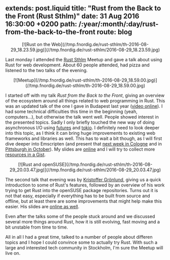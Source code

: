 extends: post.liquid
title: "Rust from the Back to the Front (Rust Sthlm)"
date: 31 Aug 2016 16:30:00 +0200
path: /:year/:month/:day/rust-from-the-back-to-the-front
route: blog
---

<center>
[![Rust on the Web](//tmp.fnordig.de/rust-sthlm/th-2016-08-29_18.23.59.jpg)](//tmp.fnordig.de/rust-sthlm/2016-08-29_18.23.59.jpg)
</center>

Last monday I attended the [Rust Sthlm][meetup] Meetup and gave a talk about using Rust for web development.
About 60 people attended, had pizza and listened to the two talks of the evening.

<center>
[![Meetup](//tmp.fnordig.de/rust-sthlm/th-2016-08-29_18.59.00.jpg)](//tmp.fnordig.de/rust-sthlm/th-2016-08-29_18.59.00.jpg)
</center>

I started off with my talk *Rust from the Back to the Front*, giving an overview of the ecosystem around all things related to web programming in Rust.
This was an updated talk of the one I gave in Budapest last year ([video online](https://www.youtube.com/watch?v=L9sTIi7wFPo)).
I had some technical difficulties this time in the beginning (yeah, computers…), but otherwise the talk went well.
People showed interest in the presented topics.
Sadly I only briefly touched the new way of doing asynchronous I/O using [futures](https://github.com/alexcrichton/futures-rs) and [tokio](https://github.com/tokio-rs).
I definitely need to look deeper into this topic, as I think it can bring huge improvements to existing web frameworks and libraries as well.
This has to wait a bit though, as I will first dive deeper into Emscripten (and present that [next week in Cologne](http://rustaceans.cologne/2016/09/05/compile-to-js.html) and in [Pittsburgh in October](http://www.rust-belt-rust.com/)).
My slides are [online][slides] and I will try to collect more [resources in a Gist][resources].

<center>
[![Rust and openSUSE](//tmp.fnordig.de/rust-sthlm/th-2016-08-29_20.03.47.jpg)](//tmp.fnordig.de/rust-sthlm/2016-08-29_20.03.47.jpg)
</center>

The second talk that evening was by [Kristoffer Grönlund][krig], giving us a quick introduction to some of Rust's features,
followed by an overview of his work trying to get Rust into the openSUSE package repositories.
Turns out it is not that easy, especially if everything has to be built from source and offline, but at least there are some improvements
that might help make this easier.
His slides are [online as well][suseslides].

Even after the talks some of the people stuck around and we discussed several more things around Rust, how it is still evolving,
fast moving and a bit unstable from time to time.

All in all I had a great time, talked to a number of people about differen topics and I hope I could convince some to actually try Rust.
With such a large and interested tech community in Stockholm, I'm sure the Meetup will live on.

[meetup]: https://www.meetup.com/ruststhlm/events/232054490/
[slides]: https://badboy.github.io/rust-sthlm/
[resources]: https://gist.github.com/badboy/ba039333b8716c29d6038ef211ccd8e3
[suseslides]: http://www.kri.gs/presentation-rust-obs-sthlm-meetup/#/4/5
[krig]: https://github.com/krig
